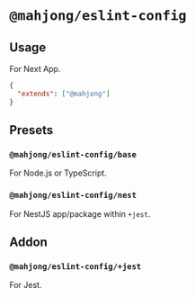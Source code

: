 # `@mahjong/eslint-config`

## Usage

For Next App.

```json
{
  "extends": ["@mahjong"]
}
```

## Presets

### `@mahjong/eslint-config/base`

For Node.js or TypeScript.

### `@mahjong/eslint-config/nest`

For NestJS app/package within `+jest`.

## Addon

### `@mahjong/eslint-config/+jest`

For Jest.
